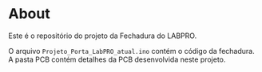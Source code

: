 # About

Este é o repositório do projeto da Fechadura do LABPRO.

O arquivo ```Projeto_Porta_LabPRO_atual.ino``` contém o código da fechadura. A pasta PCB contém detalhes da PCB desenvolvida neste projeto.
